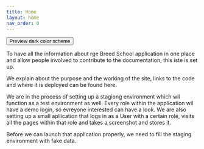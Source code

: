 ```yaml
---
title: Home
layout: home
nav_order: 0
---
```

<p><button class="btn js-toggle-dark-mode">Preview dark color scheme</button></p><script> const toggleDarkMode = document.querySelector('.js-toggle-dark-mode'); jtd.addEvent(toggleDarkMode, 'click', function(){ if (jtd.getTheme() === 'dark') { jtd.setTheme('light'); toggleDarkMode.textContent = 'Preview dark color scheme'; } else { jtd.setTheme('dark'); toggleDarkMode.textContent = 'Return to the light side'; } }); </script>


To have all the information about rge Breed School application in one place and allow people involved to contribute to the documentation, this iste is set up.

We explain about the purpose and the working of the site, links to the code and where it is deployed can be found here.

We are in the process of setting up a stagiong environment which wil function as a test environment as well. Every role within the application wil have a demo login, so evreyone interested can have a look.
We are also setting up a small apllication that logs in as a User with a certain role, visits all the pages within that role and takes a screenshot and stores it.

Before we can launch that application properly, we need to fill the staging environment with fake data.

